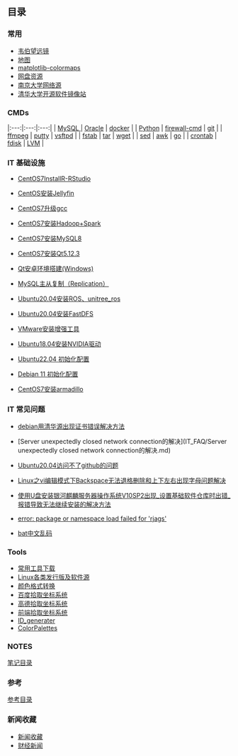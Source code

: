 ## 目录
### 常用
* [韦伯望远镜](https://webbtelescope.org/)
* [地图](http://www.gditu.net/)
* [matplotlib-colormaps](https://matplotlib.org/stable/users/explain/colors/colormaps.html)
* [网盘资源](referrence/pan.md)
* [南京大学网络源](https://mirror.nju.edu.cn/)
* [清华大学开源软件镜像站](https://mirrors.tuna.tsinghua.edu.cn/)

### CMDs 


|:---:|:---:|:---:|
| [MySQL ](itnotes/MySQL.md) | [Oracle](itnotes/Oracle.md) | [docker](itnotes/docker.md) |
| [Python](itnotes/Python.md) | [firewall-cmd](itnotes/FirewallCmd.md) | [git](itnotes/GitCmds.md) |
| [ffmpeg](itnotes/ffmpeg.md) | [putty](itnotes/putty.md) | [vsftpd](itnotes/vsftpd.md) |
| [fstab](itnotes/fstab.md) |  [tar](itnotes/tarCMDs.md) | [wget](itnotes/wget.md) |
| [sed](itnotes/sed.md) |  [awk](itnotes/awk.md) | [go](itnotes/go.md) |
| [crontab](https://tool.lu/crontab/) |  [fdisk](https://www.cnblogs.com/ray-bk/p/10768820.html) | [LVM](itnotes/lvm.md) |



### IT 基础设施


* [CentOS7InstallR-RStudio](IT_infrastructure/CentOS7InstallR-RStudio.md)

* [CentOS安装Jellyfin](IT_infrastructure/CentOSInstallJellyfin.md)

* [CentOS7升级gcc](IT_infrastructure/CentOS7升级gcc.md)

* [CentOS7安装Hadoop+Spark](IT_infrastructure/CentOS7安装Hadoop+Spark.md)

* [CentOS7安装MySQL8](IT_infrastructure/CentOS7InstallMySQL8.md)

* [CentOS7安装Qt5.12.3](IT_infrastructure/CentOS7安装Qt5.12.3.md)

* [Qt安卓环境搭建(Windows)](IT_infrastructure/Qt安卓环境搭建.md)

* [MySQL主从复制（Replication）](IT_infrastructure/MySQLReplication.md)

* [Ubuntu20.04安装ROS、unitree_ros](IT_infrastructure/Ubuntu20.04Install_unitree_ros.md)

* [Ubuntu20.04安装FastDFS](IT_infrastructure/Ubuntu20.04InstallFastDFS.md)

* [VMware安装增强工具](IT_infrastructure/VMware安装增强工具.md)

* [Ubuntu18.04安装NVIDIA驱动](IT_infrastructure/Ubuntu18.04安装NVIDIA驱动.md)

* [Ubuntu22.04 初始化配置](itnotes/ubuntu2204init.md)

* [Debian 11 初始化配置](itnotes/debian11init.md)

* [CentOS7安装armadillo](IT_infrastructure/CentOS7安装armadillo.md)


### IT 常见问题
* [debian用清华源出现证书错误解决方法](IT_FAQ/debian用清华源出现证书错误解决方法.md)

* [Server unexpectedly closed network connection的解决](IT_FAQ/Server unexpectedly closed network connection的解决.md)

* [Ubuntu20.04访问不了github的问题](IT_FAQ/Ubuntu20.04访问不了github的问题.md)

* [Linux之vi编辑模式下Backspace无法退格删除和上下左右出现字母问题解决](IT_FAQ/Linux之vi编辑模式下Backspace无法退格删除和上下左右出现字母问题解决.md)

* [使用U盘安装银河麒麟服务器操作系统V10SP2出现_设置基础软件仓库时出错_报错导致无法继续安装的解决方法](IT_FAQ/使用U盘安装银河麒麟服务器操作系统V10SP2出现_设置基础软件仓库时出错_报错导致无法继续安装的解决方法.md)

* [error: package or namespace load failed for 'rjags'](IT_FAQ/rjags.md)

* [bat中文乱码](IT_FAQ/bat中文乱码.md)




### Tools

* [常用工具下载](itnotes/devtools.md)
* [Linux各类发行版及软件源](itnotes/LinuxIsos.md)
* [颜色格式转换](https://tools.fun/color.html)
* [百度拾取坐标系统](https://api.map.baidu.com/lbsapi/getpoint/index.html)
* [高德拾取坐标系统](https://lbs.amap.com/console/show/picker)
* [前端拾取坐标系统](http://geojson.io/#map=16/30.8154/120.4920)
* [ID_generater](http://sfz.uzuzuz.com/?region=320506&birthday=19860511&sex=2&num=5&r=39)
* [ColorPalettes](static/ColorPalettes.html)

### NOTES
[笔记目录](notes/notes_index.md)

### 参考
[参考目录](referrence/referrence_index.md)

### 新闻收藏
* [新闻收藏](news/news_index.md)
* [财经新闻](news/news_finance.md)

